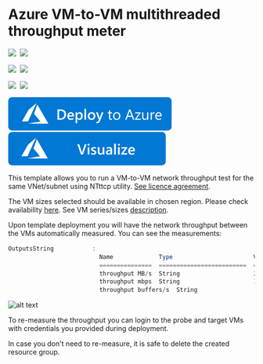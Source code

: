 # Azure VM-to-VM multithreaded throughput meter

<IMG SRC="https://azurequickstartsservice.blob.core.windows.net/badges/vm-to-vm-throughput-meter-multithreaded/PublicLastTestDate.svg" />&nbsp;
<IMG SRC="https://azurequickstartsservice.blob.core.windows.net/badges/vm-to-vm-throughput-meter-multithreaded/PublicDeployment.svg" />&nbsp;

<IMG SRC="https://azurequickstartsservice.blob.core.windows.net/badges/vm-to-vm-throughput-meter-multithreaded/FairfaxLastTestDate.svg" />&nbsp;
<IMG SRC="https://azurequickstartsservice.blob.core.windows.net/badges/vm-to-vm-throughput-meter-multithreaded/FairfaxDeployment.svg" />&nbsp;

<IMG SRC="https://azurequickstartsservice.blob.core.windows.net/badges/vm-to-vm-throughput-meter-multithreaded/BestPracticeResult.svg" />&nbsp;
<IMG SRC="https://azurequickstartsservice.blob.core.windows.net/badges/vm-to-vm-throughput-meter-multithreaded/CredScanResult.svg" />&nbsp;

<a href="https://portal.azure.com/#create/Microsoft.Template/uri/https%3A%2F%2Fraw.githubusercontent.com%2FAzure%2Fazure-quickstart-templates%2Fmaster%2Fvm-to-vm-throughput-meter-multithreaded%2Fazuredeploy.json" target="_blank">
    <img src="https://raw.githubusercontent.com/Azure/azure-quickstart-templates/master/1-CONTRIBUTION-GUIDE/images/deploytoazure.svg?sanitize=true"/>
</a>
<a href="http://armviz.io/#/?load=https%3A%2F%2Fraw.githubusercontent.com%2FAzure%2Fazure-quickstart-templates%2Fmaster%2Fvm-to-vm-throughput-meter-multithreaded%2Fazuredeploy.json" target="_blank">
    <img src="https://raw.githubusercontent.com/Azure/azure-quickstart-templates/master/1-CONTRIBUTION-GUIDE/images/visualizebutton.svg?sanitize=true"/>
</a>


This template allows you to run a VM-to-VM network throughput test for the same VNet/subnet using NTttcp utility. [See licence agreement](https://gallery.technet.microsoft.com/NTttcp-Version-528-Now-f8b12769).

The VM sizes selected should be available in chosen region. Please check availability [here](https://azure.microsoft.com/en-us/regions/services/).
See VM series/sizes [description](https://azure.microsoft.com/en-us/documentation/articles/virtual-machines-windows-sizes/).

Upon template deployment you will have the network throughput between the VMs automatically measured. You can see the measurements:

```powershell
OutputsString           : 
                          Name             Type                       Value     
                          ===============  =========================  ==========
                          throughput MB/s  String                     229.453   
                          throughput mbps  String                     1924.787  
                          throughput buffers/s  String                     1835.620 
```

![alt text](images/throughput.png "Throughput measurement output")

To re-measure the throughput you can login to the probe and target VMs with credentials you provided during deployment.

In case you don't need to re-measure, it is safe to delete the created resource group.

